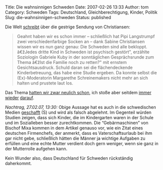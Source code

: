 Title: Die wahnsinnigen Schweden
Date: 2007-02-26 13:33
Author: tom
Category: Schweden
Tags: Deutschland, Gleichberechtigung, Kinder, Politik
Slug: die-wahnsinnigen-schweden
Status: published

Die Welt
[schreibt](http://www.welt.de/fernsehen/article735614/Mixa_und_die_wahnsinnigen_Schweden.html)
über die gestrige Sendung von Christiansen:

> Geahnt haben wir es schon immer – schließlich hat Pipi Langstrumpf
> zwei verschiedenfarbige Socken an – dank Sabine Christiansen wissen
> wir es nun ganz genau: Die Schweden sind alle bekloppt. â€žJedes
> dritte Kind in Schweden ist psychisch gestört", erzählte Soziologin
> Gabriele Kuby in der sonntäglichen Gesprächsrunde zum Thema â€žIst die
> Familie noch zu retten?" mit ernstem Gesichtsausdruck. Schuld daran
> sei die flächendeckende Kinderbetreuung, das habe eine Studie ergeben.
> Da konnte selbst die (Ex)-Moderatorin Margarethe Schreinemakers nicht
> mehr an sich halten und prustete laut los.

Das Thema [hatten wir zwar neulich
schon](http://www.fiket.de/2007/02/13/hoelle-schweden/), ich stoße aber
seitdem [immer](http://blog.tagesschau.de/?p=309)
[wieder](http://www.tagesschau.de/aktuell/meldungen/0,,OID6443776_REF1,00.html)
[darauf](http://www.tagesschau.de/aktuell/meldungen/0,1185,OID6446628_TYP6_THE_NAV_REF1_BAB,00.html).

*Nachtrag, 27.02.07, 13:30:* Obige Aussage hat es auch in die
schwedischen Medien
[geschafft](http://www.svd.se/dynamiskt/inrikes/did_14713495.asp) (S)
und wird als falsch abgelehnt. Im Gegenteil würden Studien zeigen, dass
sich Kinder, die im Kindergarten waren in der Schule und im Sozialleben
besser zurechtkommen. Die “Gebärmaschinen” von Bischof Mixa kommen in
dem Artikel genauso vor, wie ein Zitat eines deutschen Firmenchefs, der
anmerkt, dass es Vaterschaftsurlaub bei ihm gar nicht gebe, schließlich
hätten die Männer ja wichtige Aufgaben zu erfüllen und eine echte Mutter
verdient doch gern weniger, wenn sie ganz in der Mutterrolle aufgehen
kann.

Kein Wunder also, dass Deutschland für Schweden rückständig daherkommt.

